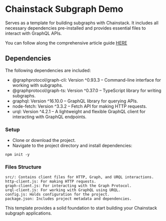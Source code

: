 # Chainstack Subgraph Demo
Serves as a template for building subgraphs with Chainstack. It includes all necessary dependencies pre-installed and provides essential files to interact with GraphQL APIs.

You can follow along the comprehensive article guide [HERE](https://github.com/CoderOfPHCity/Chainstack-Subgraph/blob/master/Article.md)

## Dependencies
The following dependencies are included:

- @graphprotocol/graph-cli: Version ^0.93.3 – Command-line interface for working with subgraphs.
- @graphprotocol/graph-ts: Version ^0.37.0 – TypeScript library for writing subgraphs.
- graphql: Version ^16.10.0 – GraphQL library for querying APIs.
- node-fetch: Version ^3.3.2 – Fetch API for making HTTP requests.
- urql: Version ^4.2.1 – A lightweight and flexible GraphQL client for interacting with GraphQL endpoints.
### Setup
- Clone or download the project.
- Navigate to the project directory and install dependencies:

`npm init -y`
### Files Structure
```
src/: Contains client files for HTTP, Graph, and URQL interactions.
http-client.js: For making HTTP requests.
graph-client.js: For interacting with the Graph Protocol.
urql-client.js: For working with GraphQL using URQL.
config.js: Holds configuration for the project.
package.json: Includes project metadata and dependencies.
```

This template provides a solid foundation to start building your Chainstack subgraph applications.
